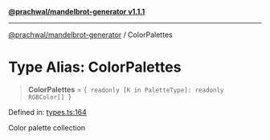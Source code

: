 [**@prachwal/mandelbrot-generator v1.1.1**](../README.md)

***

[@prachwal/mandelbrot-generator](../globals.md) / ColorPalettes

# Type Alias: ColorPalettes

> **ColorPalettes** = `{ readonly [K in PaletteType]: readonly RGBColor[] }`

Defined in: [types.ts:164](https://github.com/prachwal/mandelbrot-generator/blob/da157e1b866785501d38ccb7552859d4482dd1a8/src/types.ts#L164)

Color palette collection
